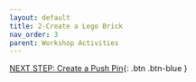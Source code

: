 ```yaml
---
layout: default
title: 2-Create a Lego Brick
nav_order: 3
parent: Workshop Activities
---
```




[NEXT STEP: Create a Push Pin](act-3.html){: .btn .btn-blue }


